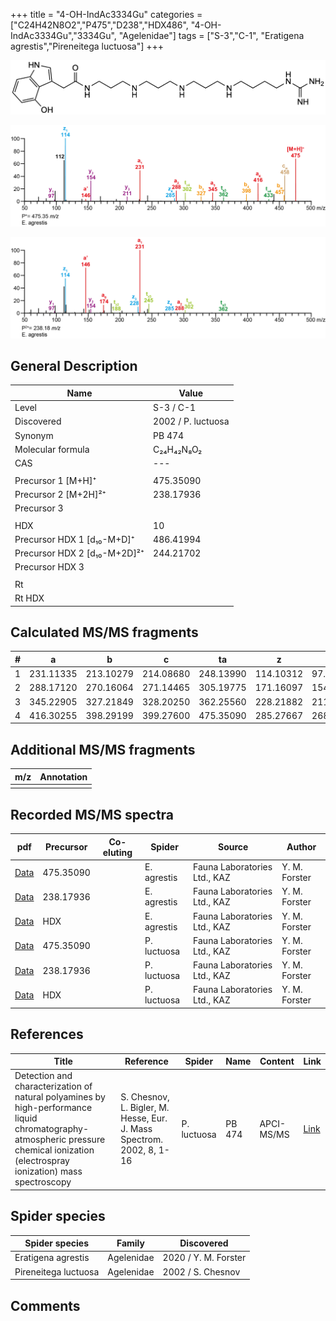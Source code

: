 +++
title = "4-OH-IndAc3334Gu"
categories = ["C24H42N8O2","P475","D238","HDX486",
"4-OH-IndAc3334Gu","3334Gu",
"Agelenidae"]
tags = ["S-3","C-1",
"Eratigena agrestis","Pireneitega luctuosa"]
+++

![](/img/4-OH-IndAc3334Gu.png)

![](/img_MSMS/475_4-OH-IndAc3334Gu_Ea.png?classes=border)

![](/img_MSMS/475_4-OH-IndAc3334Gu_Ea_2.png?classes=border)

## General Description

| Name                         | Value              |
|------------------------------|--------------------|
| Level                        | S-3 / C-1          |
| Discovered                   | 2002 / P. luctuosa |
| Synonym                      | PB 474             |
| Molecular formula            | C₂₄H₄₂N₈O₂         |
| CAS                          | ---                |
|                              |                    |
| Precursor 1 [M+H]⁺           | 475.35090          |
| Precursor 2 [M+2H]²⁺         | 238.17936          |
| Precursor 3                  |                    |
|                              |                    |
| HDX                          | 10                 |
| Precursor HDX 1 [d₁₀-M+D]⁺   | 486.41994          |
| Precursor HDX 2 [d₁₀-M+2D]²⁺ | 244.21702          |
| Precursor HDX 3              |                    |
|                              |                    |
| Rt                           |                    |
| Rt HDX                       |                    |

## Calculated MS/MS fragments

| # | a         | b         | c         | ta        | z         | y         | tz        |
|---|-----------|-----------|-----------|-----------|-----------|-----------|-----------|
| 1 | 231.11335 | 213.10279 | 214.08680 | 248.13990 | 114.10312 | 97.07657  | 131.12967 |
| 2 | 288.17120 | 270.16064 | 271.14465 | 305.19775 | 171.16097 | 154.13442 | 188.18752 |
| 3 | 345.22905 | 327.21849 | 328.20250 | 362.25560 | 228.21882 | 211.19227 | 245.24537 |
| 4 | 416.30255 | 398.29199 | 399.27600 | 475.35090 | 285.27667 | 268.25012 | 302.30322 |

## Additional MS/MS fragments

| m/z | Annotation |
|-----|------------|
|     |            |

## Recorded MS/MS spectra

| pdf | Precursor | Co-eluting | Spider | Source | Author |
|-----|-----------|------------|--------|--------|--------|
| [Data](/pdf/E-agrestis/475_4-OH-IndAc3334Gu_Ea.pdf) | 475.35090 |            | E. agrestis | Fauna Laboratories Ltd., KAZ | Y. M. Forster |
| [Data](/pdf/E-agrestis/475_4-OH-IndAc3334Gu_Ea_2.pdf) | 238.17936 |            | E. agrestis | Fauna Laboratories Ltd., KAZ | Y. M. Forster |
| [Data](/pdf/E-agrestis/475_4-OH-IndAc3334Gu_Ea_HDX.pdf) | HDX |            | E. agrestis | Fauna Laboratories Ltd., KAZ | Y. M. Forster |
| [Data](/pdf/P-luctuosa/475_4-OH-IndAc3334Gu_Pl.pdf) | 475.35090  |           | P. luctuosa | Fauna Laboratories Ltd., KAZ | Y. M. Forster |
| [Data](/pdf/P-luctuosa/475_4-OH-IndAc3334Gu_Pl_2.pdf) | 238.17936  |           | P. luctuosa | Fauna Laboratories Ltd., KAZ | Y. M. Forster |
| [Data](/pdf/P-luctuosa/475_4-OH-IndAc3334Gu_Pl_HDX.pdf) | HDX  |           | P. luctuosa | Fauna Laboratories Ltd., KAZ | Y. M. Forster |

## References

| Title                                                                                                                                                                               | Reference                                                             | Spider      | Name   | Content    | Link                                                          |
|-------------------------------------------------------------------------------------------------------------------------------------------------------------------------------------|-----------------------------------------------------------------------|-------------|--------|------------|---------------------------------------------------------------|
| Detection and characterization of natural polyamines by high-performance liquid chromatography-atmospheric pressure chemical ionization (electrospray ionization) mass spectroscopy | S. Chesnov, L. Bigler, M. Hesse, Eur. J. Mass Spectrom. 2002, 8, 1-16 | P. luctuosa | PB 474 | APCI-MS/MS | [Link](https://journals.sagepub.com/doi/abs/10.1255/ejms.467) |

## Spider species

| Spider species       | Family     | Discovered        |
|----------------------|------------|-------------------|
| Eratigena agrestis | Agelenidae | 2020 / Y. M. Forster |
| Pireneitega luctuosa | Agelenidae | 2002 / S. Chesnov |

## Comments